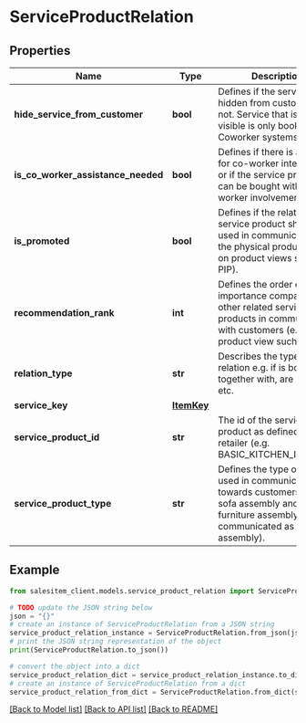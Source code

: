 # ServiceProductRelation


## Properties

Name | Type | Description | Notes
------------ | ------------- | ------------- | -------------
**hide_service_from_customer** | **bool** | Defines if the service is hidden from customers or not. Service that is not visible is only bookable by Coworker systems. | [optional] 
**is_co_worker_assistance_needed** | **bool** | Defines if there is a need for co-worker interaction or if the service product can be bought without co-worker involvement. | [optional] 
**is_promoted** | **bool** | Defines if the related service product should be used in communication of the physical product (e.g. on product views such as PIP). | [optional] 
**recommendation_rank** | **int** | Defines the order of importance compared with other related service products in communication with customers (e.g. on a product view such as PIP). | [optional] 
**relation_type** | **str** | Describes the type of relation e.g. if is bought together with, are related to etc. | [optional] 
**service_key** | [**ItemKey**](ItemKey.md) |  | [optional] 
**service_product_id** | **str** | The id of the service product as defined by the retailer (e.g. BASIC_KITCHEN_INSTALL). | [optional] 
**service_product_type** | **str** | Defines the type of service used in communication towards customers (e.g. sofa assembly and furniture assembly are both communicated as assembly). | [optional] 

## Example

```python
from salesitem_client.models.service_product_relation import ServiceProductRelation

# TODO update the JSON string below
json = "{}"
# create an instance of ServiceProductRelation from a JSON string
service_product_relation_instance = ServiceProductRelation.from_json(json)
# print the JSON string representation of the object
print(ServiceProductRelation.to_json())

# convert the object into a dict
service_product_relation_dict = service_product_relation_instance.to_dict()
# create an instance of ServiceProductRelation from a dict
service_product_relation_from_dict = ServiceProductRelation.from_dict(service_product_relation_dict)
```
[[Back to Model list]](../README.md#documentation-for-models) [[Back to API list]](../README.md#documentation-for-api-endpoints) [[Back to README]](../README.md)


